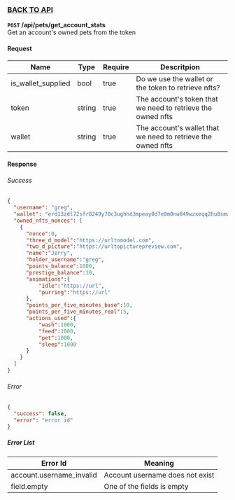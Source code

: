 ### [BACK TO API](../../API.md)

**``POST`` /api/pets/get_account_stats**  
Get an account's owned pets from the token

#### Request
| Name               | Type   | Require | Descritpion                                                  |
| ------------------ | ------ | ------- | ------------------------------------------------------------ |
| is_wallet_supplied | bool   | true    | Do we use the wallet or the token to retrieve nfts?          |
| token              | string | true    | The account's token that we need to retrieve the owned nfts  |
| wallet             | string | true    | The account's wallet that we need to retrieve the owned nfts |


#### Response

###### Success
```json
{
  "username": "greg",
  "wallet": "erd13zdl72sfr8249y70c3ughhd3mpeay8d7e8m0nw849wzxeqq2hu8smwnsd5",
  "owned_nfts_nonces": [
    {
      "nonce":0,
      "three_d_model":"https://urltomodel.com",
      "two_d_picture":"https://urltopicturepreview.com",
      "name":"Jerry",
      "holder_username":"greg",
      "points_balance":1000,
      "prestige_balance":10,
      "animations":{
          "idle":"https://url",
          "purring":"https://url"
      },
      "points_per_five_minutes_base":10,
      "points_per_five_minutes_real":5,
      "actions_used":{
          "wash":1000,
          "feed":1000,
          "pet":1000,
          "sleep":1000
      }
    }
  ]
}
```

###### Error
```json
{
  "success": false,
  "error": "error id"
}
```

##### Error List
| Error Id                 | Meaning                         |
| ------------------------ | ------------------------------- |
| account.username_invalid | Account username does not exist |
| field.empty              | One of the fields is empty      |
